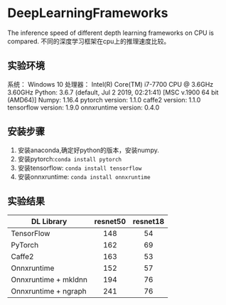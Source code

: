 # DeepLearningFrameworks
The inference speed of different depth learning frameworks on CPU is compared. 不同的深度学习框架在cpu上的推理速度比较。

## 实验环境
系统： Windows 10
处理器： Intel(R) Core(TM) i7-7700 CPU @ 3.6GHz 3.60GHz
Python:  3.6.7 (default, Jul  2 2019, 02:21:41) [MSC v.1900 64 bit (AMD64)]
Numpy:  1.16.4
pytorch version: 1.1.0
caffe2 version: 1.1.0
tensorflow version: 1.9.0
onnxruntime version: 0.4.0


## 安装步骤
1. 安装anaconda,确定好python的版本，安装numpy.
2. 安装pytorch:`conda install pytorch`
3. 安装tensorflow: `conda install tensorflow`
4. 安装onnxruntime: `conda install onnxruntime`


## 实验结果
| DL Library                                            | resnet50 | resnet18 |
| ----------------------------------------------------- | :----------------: | :-----------------: |
| TensorFlow                 |        148         |         54          |
| PyTorch                |        162         |         69          |
| Caffe2                        |        163         |         53          |
| Onnxruntime             |        152         |         57          |
|Onnxruntime + mkldnn         |        194         |         76          |
| Onnxruntime + ngraph             |        241         |         76          |



